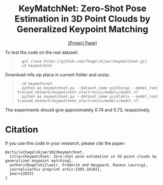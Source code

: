 <h1 align="center">
KeyMatchNet: Zero-Shot Pose Estimation in 3D Point Clouds by Generalized Keypoint Matching
</h1>

<div align="center">
<a href="https://keymatchnet.github.io/">[Project Page]</a>
</div>

To test the code on the real dataset:

>		git clone https://github.com/fhagelskjaer/keymatchnet.git
>		cd keymatchnet

Download mfe.zip place in current folder and unzip.

>		cd keymathcnet
>		python pe_keymatchnet.py --dataset_name picklecap --model_root trained_network/keymatchnet_electronics/models/model.t7
>		python pe_keymatchnet.py --dataset_name pickleblu --model_root trained_network/keymatchnet_electronics/models/model.t7

The experiments should give approximately 0.74 and 0.73, respectively.

# Citation
If you use this code in your research, please cite the paper:

```
@article{hagelskjaer2023keymatchnet,
  title={Keymatchnet: Zero-shot pose estimation in 3d point clouds by generalized keypoint matching},
  author={Hagelskj{\ae}r, Frederik and Haugaard, Rasmus Laurvig},
  journal={arXiv preprint arXiv:2303.16102},
  year={2023}
}
```
